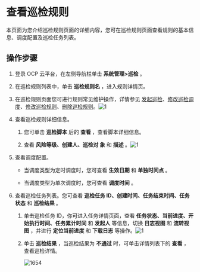 查看巡检规则 
===========================

本页面为您介绍巡检规则页面的详细内容，您可在巡检规则页面查看规则的基本信息、调度配置及巡检任务列表。

操作步骤 
-------------------------

1. 登录 OCP 云平台，在左侧导航栏单击 **系统管理\>巡检** 。

   

2. 在巡检规则列表中，单击 **巡检规则名** ，进入规则详情页。

   

3. 在巡检规则页面您可进行规则常见维护操作，详情参见 [发起巡检](/zh-CN/3.ob-cloud-platform/11.using-system-management/14.use-the-inspection-feature/1.initiate-inspection.md)、[修改巡检调度](/zh-CN/3.ob-cloud-platform/11.using-system-management/14.use-the-inspection-feature/3.modify-inspection-and-scheduling.md)、[修改巡检规则](/zh-CN/3.ob-cloud-platform/11.using-system-management/14.use-the-inspection-feature/4.modify-inspection-rule.md)、[删除巡检规则](/zh-CN/3.ob-cloud-platform/11.using-system-management/14.use-the-inspection-feature/5.delete-inspection-rule.md)。![1](https://help-static-aliyun-doc.aliyuncs.com/assets/img/zh-CN/2914730261/p268427.png)

   

4. 查看巡检规则详细信息。

   1. 您可单击 **巡检脚本** 后的 **查看** ，查看脚本详细信息。

      
   
   2. 查看 **风险等级、创建人、巡检对** **象** 和 **描述** 。![1](https://help-static-aliyun-doc.aliyuncs.com/assets/img/zh-CN/2914730261/p268428.png)

      
   

   

5. 查看调度配置。

   * 当调度类型为定时调度时，您可查看 **生效日期** 和 **单独时间点** 。

     
   
   * 当调度类型为单次调度时，您可查看 **调度时间** 。

     
   

   

6. 查看巡检任务列表。您可查看 **巡检任务 ID、创建时间、任务结束时间、任务状态** 和 **巡检结果** 。

   1. 单击巡检任务 ID，你可进入任务详情页面，查看 **任务状态、当前进度、开始执行时间、任务累计时间** 和 **发起人** 等信息，切换 **日志视图** 和 **流转视图** ，并进行 **定位当前进度** 和 **下载日志** 等操作。![1](https://help-static-aliyun-doc.aliyuncs.com/assets/img/zh-CN/2914730261/p268436.png)

      
   
   2. 单击 **巡检结果** ，当巡检结果为 **不通过** 时，可单击详情列表下的 **查看** ，查看巡检详情。

      ![1654](https://help-static-aliyun-doc.aliyuncs.com/assets/img/zh-CN/4795987361/p358611.png)
      
   

   



